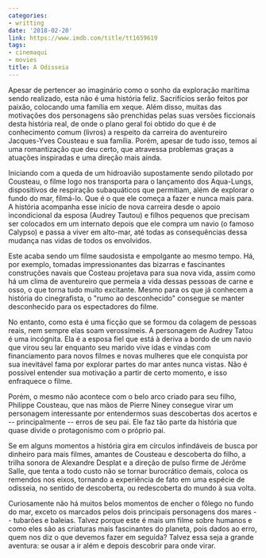 ```yaml
---
categories:
- writting
date: '2018-02-20'
link: https://www.imdb.com/title/tt1659619
tags:
- cinemaqui
- movies
title: A Odisseia
---
```


Apesar de pertencer ao imaginário como o sonho da exploração marítima sendo realizado, esta não é uma história feliz. Sacrifícios serão feitos por paixão, colocando uma família em xeque. Além disso, muitas das motivações dos personagens são prenchidas pelas suas versões ficcionais desta história real, de onde o plano geral foi obtido do que é de conhecimento comum (livros) a respeito da carreira do aventureiro Jacques-Yves Cousteau e sua família. Porém, apesar de tudo isso, temos aí uma romantização que deu certo, que atravessa problemas graças a atuações inspiradas e uma direção mais ainda.

Iniciando com a queda de um hidroavião supostamente sendo pilotado por Cousteau, o filme logo nos transporta para o lançamento dos Aqua-Lungs, dispositivos de respiração subaquáticos que permitiam, além de explorar o fundo do mar, filmá-lo. Que é o que ele começa a fazer e nunca mais para. A história acompanha esse início de nova carreira desde o apoio incondicional da esposa (Audrey Tautou) e filhos pequenos que precisam ser colocados em um internato depois que ele compra um navio (o famoso Calypso) e passa a viver em alto-mar, até todas as consequências dessa mudança nas vidas de todos os envolvidos.

Este acaba sendo um filme saudosista e empolgante ao mesmo tempo. Há, por exemplo, tomadas impressionantes das bizarras e fascinantes construções navais que Costeau projetava para sua nova vida, assim como há um clima de aventureiro que permeia a vida dessas pessoas de carne e osso, o que torna tudo muito excitante. Mesmo para os que já conhecem a história do cinegrafista, o "rumo ao desconhecido" consegue se manter desconhecido para os espectadores do filme.

No entanto, como esta é uma ficção que se formou da colagem de pessoas reais, nem sempre elas soam verossímeis. A personagem de Audrey Tatou é uma incógnita. Ela é a esposa fiel que está à deriva a bordo de um navio que virou seu lar enquanto seu marido vive idas e vindas com financiamento para novos filmes e novas mulheres que ele conquista por sua inevitável fama por explorar partes do mar antes nunca vistas. Não é possível entender sua motivação a partir de certo momento, e isso enfraquece o filme.

Porém, o mesmo não acontece com o belo arco criado para seu filho, Philippe Cousteau, que nas mãos de Pierre Niney consegue virar um personagem interessante por entendermos suas descobertas dos acertos e -- principalmente -- erros de seu pai. Ele faz tão parte da história que quase divide o protagonismo com o próprio pai.

Se em alguns momentos a história gira em círculos infindáveis de busca por dinheiro para mais filmes, amantes de Cousteau e descoberta do filho, a trilha sonora de Alexandre Desplat e a direção de pulso firme de Jérôme Salle, que tenta a todo custo não se tornar burocrático demais, coloca os remendos nos eixos, tornando a experiência de fato em uma espécie de odisseia, no sentido de descoberta, ou redescoberta do mundo à sua volta.

Curiosamente não há muitos belos momentos de encher o fôlego no fundo do mar, exceto os marcados pelos dois principais personagens dos mares -- tubarões e baleias. Talvez porque este é mais um filme sobre humanos e como eles são as criaturas mais fascinantes do planeta, pois dados ao erro, quem nos diz o que devemos fazer em seguida? Talvez essa seja a grande aventura: se ousar a ir além e depois descobrir para onde virar.
